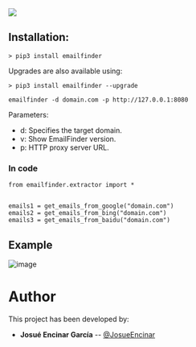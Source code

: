 



  
   <a href="https://twitter.com/JosueEncinar">
    <img src="https://img.shields.io/badge/author-@JosueEncinar-orange.svg?style=square&logo=twitter">
  </a>
</p>



## Installation:

```
> pip3 install emailfinder
```

Upgrades are also available using:

```
> pip3 install emailfinder --upgrade
```










```
emailfinder -d domain.com -p http://127.0.0.1:8080
```

Parameters:
* d: Specifies the target domain.
* v: Show EmailFinder version.
* p: HTTP proxy server URL.

### In code
```
from emailfinder.extractor import *


emails1 = get_emails_from_google("domain.com")
emails2 = get_emails_from_bing("domain.com")
emails3 = get_emails_from_baidu("domain.com")
```

## Example

![image](https://user-images.githubusercontent.com/16885065/118242513-b71e1800-b49d-11eb-82ab-f311ec0bba2c.png)

# Author

This project has been developed by:

* **Josué Encinar García** -- [@JosueEncinar](https://twitter.com/JosueEncinar)



